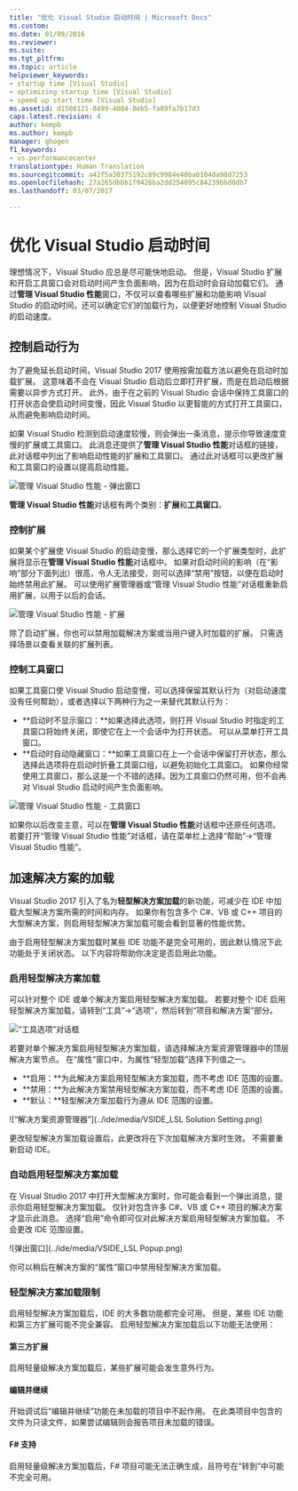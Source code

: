 ```yaml
---
title: "优化 Visual Studio 启动时间 | Microsoft Docs"
ms.custom: 
ms.date: 01/09/2016
ms.reviewer: 
ms.suite: 
ms.tgt_pltfrm: 
ms.topic: article
helpviewer_keywords:
- startup time [Visual Studio]
- optimizing startup time [Visual Studio]
- speed up start time [Visual Studio]
ms.assetid: d1508121-8499-4084-8eb5-fa89fa7b17d3
caps.latest.revision: 4
author: kempb
ms.author: kempb
manager: ghogen
f1_keywords:
- vs.performancecenter
translationtype: Human Translation
ms.sourcegitcommit: a42f5a30375192c89c9984e40ba0104da98d7253
ms.openlocfilehash: 27a265dbbb1f9426ba2dd254095c84239bbd0db7
ms.lasthandoff: 03/07/2017

---
```

# <a name="optimize-visual-studio-startup-time"></a>优化 Visual Studio 启动时间
理想情况下，Visual Studio 应总是尽可能快地启动。 但是，Visual Studio 扩展和开启工具窗口会对启动时间产生负面影响，因为在启动时会自动加载它们。 通过**管理 Visual Studio 性能**窗口，不仅可以查看哪些扩展和功能影响 Visual Studio 的启动时间，还可以确定它们的加载行为，以便更好地控制 Visual Studio 的启动速度。

## <a name="control-startup-behavior"></a>控制启动行为

为了避免延长启动时间，Visual Studio 2017 使用按需加载方法以避免在启动时加载扩展。 这意味着不会在 Visual Studio 启动后立即打开扩展，而是在启动后根据需要以异步方式打开。 此外，由于在之前的 Visual Studio 会话中保持工具窗口的打开状态会使启动时间变慢，因此 Visual Studio 以更智能的方式打开工具窗口，从而避免影响启动时间。

如果 Visual Studio 检测到启动速度较慢，则会弹出一条消息，提示你导致速度变慢的扩展或工具窗口。 此消息还提供了**管理 Visual Studio 性能**对话框的链接，此对话框中列出了影响启动性能的扩展和工具窗口。 通过此对话框可以更改扩展和工具窗口的设置以提高启动性能。

![管理 Visual Studio 性能 - 弹出窗口](../ide/media/vside_perfdialog_popup.PNG "管理 Visual Studio 性能 - 弹出窗口")

**管理 Visual Studio 性能**对话框有两个类别：**扩展**和**工具窗口**。

### <a name="control-extensions"></a>控制扩展
如果某个扩展使 Visual Studio 的启动变慢，那么选择它的一个扩展类型时，此扩展将显示在**管理 Visual Studio 性能**对话框中。 如果对启动时间的影响（在“影响”部分下面列出）很高，令人无法接受，则可以选择“禁用”按钮，以便在启动时始终禁用此扩展。 可以使用扩展管理器或“管理 Visual Studio 性能”对话框重新启用扩展，以用于以后的会话。

![管理 Visual Studio 性能 - 扩展](../ide/media/vside_perfdialog_extensions.PNG "管理 Visual Studio 性能 - 扩展")

除了启动扩展，你也可以禁用加载解决方案或当用户键入时加载的扩展。 只需选择场景以查看关联的扩展列表。

### <a name="control-tool-windows"></a>控制工具窗口
如果工具窗口使 Visual Studio 启动变慢，可以选择保留其默认行为（对启动速度没有任何帮助），或者选择以下两种行为之一来替代其默认行为：

- **启动时不显示窗口：**如果选择此选项，则打开 Visual Studio 时指定的工具窗口将始终关闭，即使它在上一个会话中为打开状态。 可以从菜单打开工具窗口。
- **启动时自动隐藏窗口：**如果工具窗口在上一个会话中保留打开状态，那么选择此选项将在启动时折叠工具窗口组，以避免初始化工具窗口。 如果你经常使用工具窗口，那么这是一个不错的选择。因为工具窗口仍然可用，但不会再对 Visual Studio 启动时间产生负面影响。

![管理 Visual Studio 性能 - 工具窗口](../ide/media/vside_perfdialog_toolwindows.PNG "管理 Visual Studio 性能 - 工具窗口")

如果你以后改变主意，可以在**管理 Visual Studio 性能**对话框中还原任何选项。 若要打开“管理 Visual Studio 性能”对话框，请在菜单栏上选择“帮助”->“管理 Visual Studio 性能”。

## <a name="speed-up-solution-load"></a>加速解决方案的加载

Visual Studio 2017 引入了名为**轻型解决方案加载**的新功能，可减少在 IDE 中加载大型解决方案所需的时间和内存。 如果你有包含多个 C#、VB 或 C++ 项目的大型解决方案，则启用轻型解决方案加载可能会看到显著的性能优势。

由于启用轻型解决方案加载时某些 IDE 功能不是完全可用的，因此默认情况下此功能处于关闭状态。 以下内容将帮助你决定是否启用此功能。

### <a name="enable-lightweight-solution-load"></a>启用轻型解决方案加载

可以针对整个 IDE 或单个解决方案启用轻型解决方案加载。 若要对整个 IDE 启用轻型解决方案加载，请转到“工具”->“选项”，然后转到“项目和解决方案”部分。

![“工具选项”对话框](../ide/media/VSIDE_LightweightSolutionLoad.png)

若要对单个解决方案启用轻型解决方案加载，请选择解决方案资源管理器中的顶层解决方案节点。  在“属性”窗口中，为属性“轻型加载”选择下列值之一。

- **启用：**为此解决方案启用轻型解决方案加载，而不考虑 IDE 范围的设置。
- **禁用：**为此解决方案禁用轻型解决方案加载，而不考虑 IDE 范围的设置。
- **默认：**轻型解决方案加载行为遵从 IDE 范围的设置。

![“解决方案资源管理器”](../ide/media/VSIDE_LSL Solution Setting.png)

更改轻型解决方案加载设置后，此更改将在下次加载解决方案时生效。 不需要重新启动 IDE。

### <a name="automatically-enable-lightweight-solution-load"></a>自动启用轻型解决方案加载

在 Visual Studio 2017 中打开大型解决方案时，你可能会看到一个弹出消息，提示你启用轻型解决方案加载。 仅针对包含许多 C#、VB 或 C++ 项目的解决方案才显示此消息。 选择“启用”命令即可仅对此解决方案启用轻型解决方案加载。 不会更改 IDE 范围设置。

![弹出窗口](../ide/media/VSIDE_LSL Popup.png)

你可以稍后在解决方案的“属性”窗口中禁用轻型解决方案加载。

### <a name="lightweight-solution-load-limitations"></a>轻型解决方案加载限制
启用轻型解决方案加载后，IDE 的大多数功能都完全可用。 但是，某些 IDE 功能和第三方扩展可能不完全兼容。  启用轻型解决方案加载后以下功能无法使用：

#### <a name="third-party-extensions"></a>第三方扩展
启用轻量级解决方案加载后，某些扩展可能会发生意外行为。

#### <a name="edit-and-continue"></a>编辑并继续
开始调试后“编辑并继续”功能在未加载的项目中不起作用。 在此类项目中包含的文件为只读文件，如果尝试编辑则会报告项目未加载的错误。

#### <a name="f-support"></a>F# 支持
启用轻量级解决方案加载后，F# 项目可能无法正确生成，且符号在“转到”中可能不完全可用。

